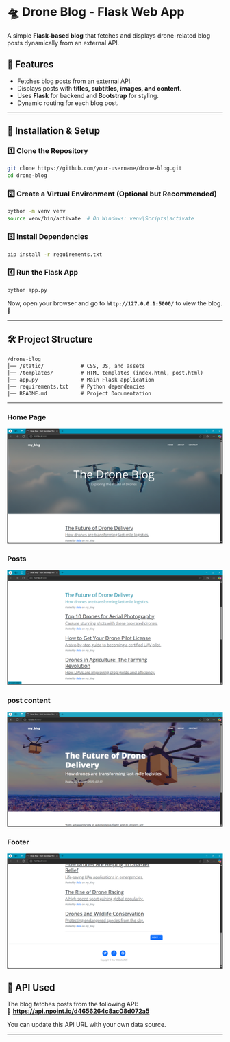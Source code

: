 # 🛸 Drone Blog - Flask Web App  

A simple **Flask-based blog** that fetches and displays drone-related blog posts dynamically from an external API.  

## 🚀 Features  
- Fetches blog posts from an external API.  
- Displays posts with **titles, subtitles, images, and content**.  
- Uses **Flask** for backend and **Bootstrap** for styling.  
- Dynamic routing for each blog post.  

---

## 📌 Installation & Setup  

### 1️⃣ Clone the Repository  
```sh
git clone https://github.com/your-username/drone-blog.git
cd drone-blog
```

### 2️⃣ Create a Virtual Environment (Optional but Recommended)  
```sh
python -m venv venv
source venv/bin/activate  # On Windows: venv\Scripts\activate
```

### 3️⃣ Install Dependencies  
```sh
pip install -r requirements.txt
```

### 4️⃣ Run the Flask App  
```sh
python app.py
```
Now, open your browser and go to **`http://127.0.0.1:5000/`** to view the blog. 🚀  

---

## 🛠 Project Structure  
```
/drone-blog
│── /static/            # CSS, JS, and assets
│── /templates/         # HTML templates (index.html, post.html)
│── app.py              # Main Flask application
│── requirements.txt    # Python dependencies
│── README.md           # Project Documentation
```

---
 ### Home Page
![image_alt](https://github.com/dbmurali/my_blog_/blob/5be459eaa6cab44384c601c2d4b396bbf70f8999/home_page.png)

### Posts 
![image_alt](https://github.com/dbmurali/my_blog_/blob/5be459eaa6cab44384c601c2d4b396bbf70f8999/posts.png)

### post content
![image_alt](https://github.com/dbmurali/my_blog_/blob/5be459eaa6cab44384c601c2d4b396bbf70f8999/post.png)

### Footer
![immage_alt](https://github.com/dbmurali/my_blog_/blob/5be459eaa6cab44384c601c2d4b396bbf70f8999/footer.png)

## 📝 API Used  
The blog fetches posts from the following API:  
🔗 **https://api.npoint.io/d4656264c8ac08d072a5**  

You can update this API URL with your own data source.

---


